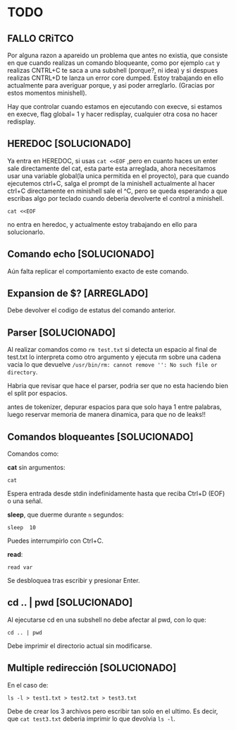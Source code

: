 # TODO

## FALLO CRiTCO

Por alguna razon a apareido un problema que antes no existia, que consiste en que cuando realizas un comando bloqueante, como por ejemplo `cat` y realizas CNTRL+C te saca a una subshell (porque?, ni idea) y si despues realizas CNTRL+D te lanza un error core dumped. Estoy trabajando en ello actualmente para averiguar porque, y asi poder arreglarlo. (Gracias por estos momentos minishell).

Hay que controlar cuando estamos en ejecutando con execve, si estamos en execve, flag global= 1 y hacer redisplay, cualquier otra cosa no hacer redisplay.

## HEREDOC **[SOLUCIONADO]**

Ya entra en HEREDOC, si usas `cat <<EOF` ,pero en cuanto haces un enter sale directamente del cat, esta parte esta arreglada, ahora necesitamos usar una variable global(la unica permitida en el proyecto), para que cuando ejecutemos ctrl+C, salga el prompt de la minishell actualmente al hacer ctrl+C directamente en minishell sale el ^C, pero se queda esperando a que escribas algo por teclado cuando deberia devolverte el control a minishell.

`cat <<EOF`

no entra en heredoc, y actualmente estoy trabajando en ello para solucionarlo.

## Comando echo **[SOLUCIONADO]**

Aún falta replicar el comportamiento exacto de este comando.

## Expansion de $? **[ARREGLADO]**

Debe devolver el codigo de estatus del comando anterior.

## Parser **[SOLUCIONADO]**

Al realizar comandos como `rm test.txt` si detecta un espacio al final de test.txt lo interpreta como otro argumento y ejecuta rm sobre una cadena vacia lo que devuelve `/usr/bin/rm: cannot remove '': No such file or directory`.

Habria que revisar que hace el parser, podria ser que no esta haciendo bien el split por espacios.

antes de tokenizer, depurar espacios para que solo haya 1 entre palabras, luego reservar memoria de manera dinamica, para que no de leaks!!

## Comandos bloqueantes **[SOLUCIONADO]**

Comandos como:

**cat** sin argumentos:

`cat`

Espera entrada desde stdin indefinidamente hasta que reciba Ctrl+D (EOF) o una señal.

**sleep**, que duerme durante `n` segundos:

`sleep  10`

Puedes interrumpirlo con Ctrl+C.

**read**:

`read var`

Se desbloquea tras escribir y presionar Enter.

## cd .. | pwd **[SOLUCIONADO]**

Al ejecutarse cd en una subshell no debe afectar al pwd, con lo que:

`cd .. | pwd`

Debe imprimir el directorio actual sin modificarse.

## Multiple redirección **[SOLUCIONADO]**

En el caso de:

`ls -l > test1.txt > test2.txt > test3.txt`

Debe de crear los 3 archivos pero escribir tan solo en el ultimo.
Es decir, que `cat test3.txt` deberia imprimir lo que devolvia `ls -l`.